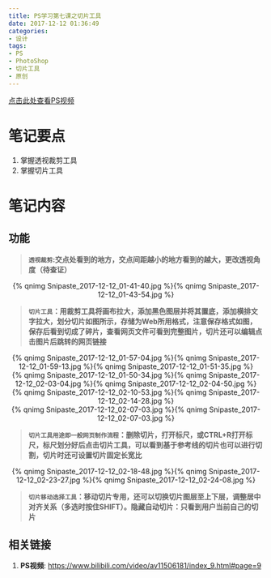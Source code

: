 ```yaml
---
title: PS学习第七课之切片工具
date: 2017-12-12 01:36:49
categories:
- 设计
tags:
- PS
- PhotoShop
- 切片工具
- 原创
---
```

[点击此处查看PS视频](https://www.bilibili.com/video/av11506181/index_9.html#page=9)

# 笔记要点

1. 掌握透视裁剪工具
2. 掌握切片工具

<!-- more -->

# 笔记内容

## 功能

><b>`透视裁剪`:交点处看到的地方，交点间距越小的地方看到的越大，更改透视角度（待查证）</b>

<div align="center">{% qnimg Snipaste_2017-12-12_01-41-40.jpg %}{% qnimg Snipaste_2017-12-12_01-43-54.jpg %}</div>

><b>`切片工具`：用裁剪工具将画布拉大，添加黑色图层并将其置底，添加横排文字拉大，划分切片如图所示，存储为Web所用格式，注意保存格式如图，保存后看到切成了碎片，查看网页文件可看到完整图片，切片还可以编辑点击图片后跳转的网页链接</b>

<div align="center">{% qnimg Snipaste_2017-12-12_01-57-04.jpg %}{% qnimg Snipaste_2017-12-12_01-59-13.jpg %}{% qnimg Snipaste_2017-12-12_01-51-35.jpg %}</div>
<div align="center">{% qnimg Snipaste_2017-12-12_01-50-34.jpg %}{% qnimg Snipaste_2017-12-12_02-03-04.jpg %}{% qnimg Snipaste_2017-12-12_02-04-50.jpg %}</div>
<div align="center">{% qnimg Snipaste_2017-12-12_02-10-53.jpg %}{% qnimg Snipaste_2017-12-12_02-14-28.jpg %}</div>
<div align="center">{% qnimg Snipaste_2017-12-12_02-07-03.jpg %}{% qnimg Snipaste_2017-12-12_02-07-03.jpg %}</div>

><b>`切片工具用途即一般网页制作流程`：删除切片，打开标尺，或CTRL+R打开标尺，标尺划分好后点击切片工具，可以看到基于参考线的切片也可以进行切割，切片时还可设置切片固定长宽比</b>

<div align="center">{% qnimg Snipaste_2017-12-12_02-18-48.jpg %}{% qnimg Snipaste_2017-12-12_02-23-27.jpg %}{% qnimg Snipaste_2017-12-12_02-24-08.jpg %}</div>

><b>`切片移动选择工具`：移动切片专用，还可以切换切片图层至上下层，调整居中对齐关系（多选时按住SHIFT）。隐藏自动切片：只看到用户当前自己的切片</b>

## 相关链接

1. **PS视频**: <https://www.bilibili.com/video/av11506181/index_9.html#page=9>